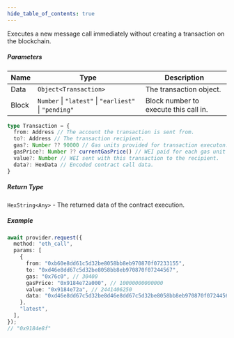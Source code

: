 ```yaml
---
hide_table_of_contents: true
---
```


<head>
  <meta
    name="description"
    content="Executes a new message call immediately without creating a transaction on the blockchain."
  />
</head>

<intro-end />

Executes a new message call immediately without creating a transaction on the blockchain.

##### Parameters

| Name  | Type                                                  | Description                           |
| ----- | ----------------------------------------------------- | ------------------------------------- |
| Data  | `Object<Transaction>`                                 | The transaction object.               |
| Block | `Number` \| `"latest"` \| `"earliest"` \| `"pending"` | Block number to execute this call in. |

```typescript title="Transaction"
type Transaction = {
  from: Address // The account the transaction is sent from.
  to?: Address // The transaction recipient.
  gas?: Number ?? 90000 // Gas units provided for transaction executon. It will return unused gas.
  gasPrice?: Number ?? currentGasPrice() // WEI paid for each gas unit used.
  value?: Number // WEI sent with this transaction to the recipient.
  data?: HexData // Encoded contract call data.
}
```

##### Return Type

`HexString<Any>` - The returned data of the contract execution.

##### Example

```typescript title="TypeScript"
await provider.request({
  method: "eth_call",
  params: [
    {
      from: "0xb60e8dd61c5d32be8058bb8eb970870f07233155",
      to: "0xd46e8dd67c5d32be8058bb8eb970870f07244567",
      gas: "0x76c0", // 30400
      gasPrice: "0x9184e72a000", // 10000000000000
      value: "0x9184e72a", // 2441406250
      data: "0xd46e8dd67c5d32be8d46e8dd67c5d32be8058bb8eb970870f072445675058bb8eb970870f072445675",
    },
    "latest",
  ],
});
// "0x9184e8f"
```
